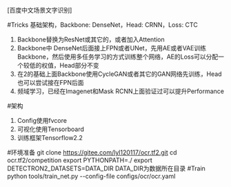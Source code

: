 [百度中文场景文字识别]

#Tricks
基础架构，Backbone: DenseNet，Head: CRNN，Loss: CTC
1. Backbone替换为ResNet或其它的，或者加入Attention
2. Backbone中 DenseNet后面接上FPN或者UNet，先用AE或者VAE训练Backbone，然后使用多任务学习的方式训练整个网络，AE的Loss可以分配一个较低的权值，Head部分不变
3. 在2的基础上面Backbone使用CycleGAN或者其它的GAN网络先训练，Head也可以尝试接在FPN后面
4. 频域学习，已经在Imagenet和Mask RCNN上面验证过可以提升Performance

#架构
1. Config使用fvcore
2. 可视化使用Tensorboard
3. 训练框架Tensorflow2.2

#环境准备
    git clone https://gitee.com/lyl120117/ocr.tf2.git
    cd ocr.tf2/competition
    export PYTHONPATH=./
    export DETECTRON2_DATASETS=DATA_DIR
    DATA_DIR为数据所在目录
#Train
    python tools/train_net.py --config-file configs/ocr/ocr.yaml